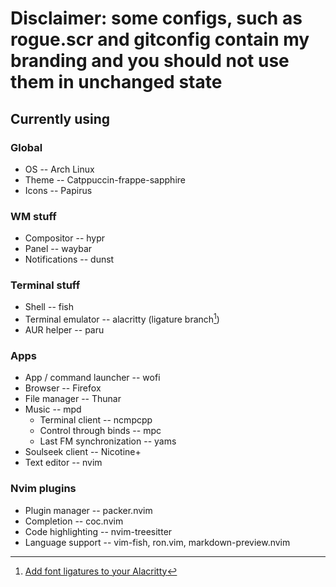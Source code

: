 # Disclaimer: some configs, such as rogue.scr and gitconfig contain my branding and you should not use them in unchanged state

## Currently using
### Global
* OS -- Arch Linux
* Theme -- Catppuccin-frappe-sapphire
* Icons -- Papirus
### WM stuff
* Compositor -- hypr
* Panel -- waybar
* Notifications -- dunst
### Terminal stuff
* Shell -- fish
* Terminal emulator -- alacritty (ligature branch[^alacritty])
* AUR helper -- paru
### Apps
* App / command launcher -- wofi
* Browser -- Firefox
* File manager -- Thunar
* Music -- mpd
  * Terminal client -- ncmpcpp
  * Control through binds -- mpc
  * Last FM synchronization -- yams
* Soulseek client -- Nicotine+
* Text editor -- nvim
### Nvim plugins
* Plugin manager -- packer.nvim
* Completion -- coc.nvim
* Code highlighting -- nvim-treesitter
* Language support -- vim-fish, ron.vim, markdown-preview.nvim



[^alacritty]: [Add font ligatures to your Alacritty](https://dev.to/prakhil_tp/add-font-ligatures-to-your-alacritty-2fld)
